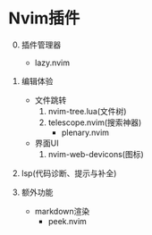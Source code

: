 # Nvim插件
0. 插件管理器
    - lazy.nvim

1. 编辑体验
    - 文件跳转
        1. nvim-tree.lua(文件树)
        2. telescope.nvim(搜索神器)
            - plenary.nvim
            <!-- - telescope-fzf-native.nvim -->
    - 界面UI
        1. nvim-web-devicons(图标)
    <!-- - 颜色主题 -->
    <!--     - tokyonight -->
    <!-- - 代码解析 -->
    <!--     - nvim-treesitter -->
    <!-- - buffer标签 -->
    <!--     - bufferline -->
    <!-- - 底部状态栏 -->
    <!--     - lualine -->
    <!-- - 缩进显示 -->
    <!--     - indent-blankline -->
    <!-- - 括号配对 -->
    <!--     - nvim-autopairs -->
    <!--     - nvim-surround -->
    <!-- - 快速移动 -->
    <!--     - hop  -->
    <!-- - 多文件查找替换 -->
    <!--     - grug-far  -->

2. lsp(代码诊断、提示与补全)
    <!-- - mason -->
    <!--     - nvim-lspconfig -->
    <!--     - mason-lspconfig -->
    <!-- - lspsaga -->
    <!-- - blink -->
    <!--     - friendly-snippets -->

3. 额外功能
    - markdown渲染
        - peek.nvim
        <!-- - img-clip -->
    <!-- - 异步执行 -->
    <!--     - asyncrun -->

